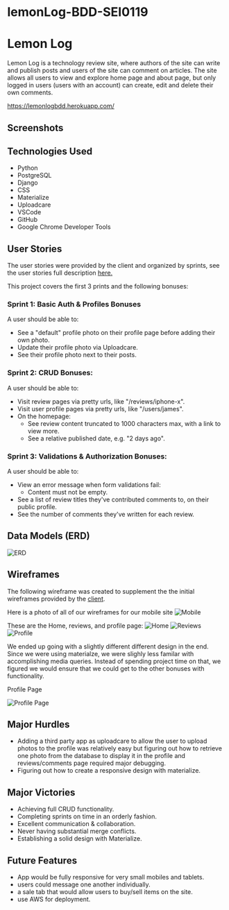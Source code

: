 # lemonLog-BDD-SEI0119
# Lemon Log

Lemon Log is a technology review site, where authors of the site can write and publish posts and users of the site can comment on articles. The site allows all users to view and explore home page and about page, but only logged in users (users with an account) can create, edit and delete their own comments.

https://lemonlogbdd.herokuapp.com/

## Screenshots

## Technologies Used
- Python
- PostgreSQL
- Django
- CSS
- Materialize
- Uploadcare
- VSCode
- GitHub
- Google Chrome Developer Tools

## User Stories
The user stories were provided by the client and organized by sprints, see the user stories full description [here.](https://git.generalassemb.ly/wc-sei-0119/project-3-django-client-project/blob/master/user-stories-tech-review.md)

This project covers the first 3 prints and the following bonuses:

### Sprint 1: Basic Auth & Profiles Bonuses
A user should be able to:
- See a "default" profile photo on their profile page before adding their own photo.
- Update their profile photo via Uploadcare.
- See their profile photo next to their posts.

### Sprint 2: CRUD Bonuses:
A user should be able to:
- Visit review pages via pretty urls, like "/reviews/iphone-x".
- Visit user profile pages via pretty urls, like "/users/james".
- On the homepage: 
    - See review content truncated to 1000 characters max, with a link to view more.
    - See a relative published date, e.g. "2 days ago".
    
### Sprint 3: Validations & Authorization Bonuses:
A user should be able to:
- View an error message when form validations fail:
    - Content must not be empty.
- See a list of review titles they've contributed comments to, on their public profile.
- See the number of comments they've written for each review.

## Data Models (ERD)
![ERD](https://trello-attachments.s3.amazonaws.com/604fce17ff74031564d6dc8a/933x703/17449f828e34d113e4ed59d6ac47be8c/Screenshot_from_2021-03-15_14-13-40.png)

## Wireframes
The following wireframe was created to supplement the the initial wireframes provided by the [client](https://git.generalassemb.ly/wc-sei-0119/project-3-django-client-project/tree/master/tech-review-wrieframes). 

Here is a photo of all of our wireframes for our mobile site ![Mobile](https://trello-attachments.s3.amazonaws.com/604bece49321c17546f3777b/604eacc2f1ce031c5101d081/f960ea00272fd2c8daf4acd07153054d/Screen_Shot_2021-03-21_at_4.02.17_PM.png)

These are the Home, reviews, and profile page:
![Home](https://trello-attachments.s3.amazonaws.com/604bece49321c17546f3777b/6057fb6ffdf8a4459dac342f/495c932284c780b12fa0cfb3ed0145f6/Screen_Shot_2021-03-21_at_7.07.50_PM.png)
![Reviews](https://trello-attachments.s3.amazonaws.com/604bece49321c17546f3777b/6057fb6ffdf8a4459dac342f/db8d586e476d0d41ec40e6eba35a1cd2/Screen_Shot_2021-03-21_at_7.12.06_PM.png)
![Profile](https://trello-attachments.s3.amazonaws.com/604bece49321c17546f3777b/6057fb6ffdf8a4459dac342f/3067ae2e8a92ab9ee0e710aeeea08ac6/Screen_Shot_2021-03-21_at_7.18.30_PM.png)

We ended up going with a slightly different different design in the end. Since we were using materialze, we were slighly less familar with accomplishing media queries. Instead of spending project time on that, we figured we would ensure that we could get to the other bonuses with functionality. 

Profile Page

![Profile Page](https://trello-attachments.s3.amazonaws.com/604eacc2f1ce031c5101d081/1060x715/4cca0a1e8653815863c931cd2b1e1123/Profile_V2.png)

## Major Hurdles
- Adding a third party app as uploadcare to allow the user to upload photos to the profile was relatively easy but figuring out how to retrieve one photo from the database to display it in the profile and reviews/comments page required major debugging. 
- Figuring out how to create a responsive design with materialize.

## Major Victories
- Achieving full CRUD functionality.
- Completing sprints on time in an orderly fashion.
- Excellent communication & collaboration.
- Never having substantial merge conflicts.
- Establishing a solid design with Materialize.

## Future Features
- App would be fully responsive for very small mobiles and tablets. 
- users could message one another individually.
- a sale tab that would allow users to buy/sell items on the site.
- use AWS for deployment.
